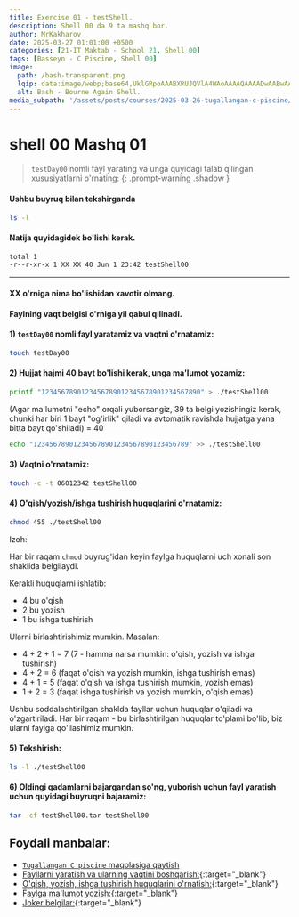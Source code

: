 ```yaml
---
title: Exercise 01 - testShell.
description: Shell 00 da 9 ta mashq bor. 
author: MrKakharov
date: 2025-03-27 01:01:00 +0500
categories: [21-IT Maktab - School 21, Shell 00]
tags: [Basseyn - C Piscine, Shell 00]
image:
  path: /bash-transparent.png
  lqip: data:image/webp;base64,UklGRpoAAABXRUJQVlA4WAoAAAAQAAAADwAABwAAQUxQSDIAAAARL0AmbZurmr57yyIiqE8oiG0bejIYEQTgqiDA9vqnsUSI6H+oAERp2HZ65qP/VIAWAFZQOCBCAAAA8AEAnQEqEAAIAAVAfCWkAALp8sF8rgRgAP7o9FDvMCkMde9PK7euH5M1m6VWoDXf2FkP3BqV0ZYbO6NA/VFIAAAA
  alt: Bash - Bourne Again Shell.
media_subpath: '/assets/posts/courses/2025-03-26-tugallangan-c-piscine/'
---
```


# shell 00 Mashq 01

>`testDay00` nomli fayl yarating va unga quyidagi talab qilingan xususiyatlarni o'rnating:
{: .prompt-warning .shadow }

#### Ushbu buyruq bilan tekshirganda

```bash
ls -l
```

#### Natija quyidagidek bo'lishi kerak.

```bash
total 1
-r--r-xr-x 1 XX XX 40 Jun 1 23:42 testShell00
```

***

#### XX o'rniga nima bo'lishidan xavotir olmang.
#### Faylning vaqt belgisi o'rniga yil qabul qilinadi.
#### 1) `testDay00` nomli fayl yaratamiz va vaqtni o'rnatamiz:

```bash
touch testDay00
```

#### 2) Hujjat hajmi 40 bayt bo'lishi kerak, unga ma'lumot yozamiz:

```bash
printf "1234567890123456789012345678901234567890" > ./testShell00
```

(Agar ma'lumotni "echo" orqali yuborsangiz, 39 ta belgi yozishingiz kerak, chunki har biri 1 bayt "og'irlik" qiladi va avtomatik ravishda hujjatga yana bitta bayt qo'shiladi) = 40

```bash
echo "123456789012345678901234567890123456789" >> ./testShell00
```

#### 3) Vaqtni o'rnatamiz:

```bash
touch -c -t 06012342 testShell00
```

#### 4) O'qish/yozish/ishga tushirish huquqlarini o'rnatamiz:

```bash
chmod 455 ./testShell00
```

Izoh:

Har bir raqam `chmod` buyrug'idan keyin faylga huquqlarni uch xonali son shaklida belgilaydi.

Kerakli huquqlarni ishlatib:

- 4 bu o'qish
- 2 bu yozish
- 1 bu ishga tushirish

Ularni birlashtirishimiz mumkin. Masalan:

- 4 + 2 + 1 = 7 (7 - hamma narsa mumkin: o'qish, yozish va ishga tushirish)
- 4 + 2 = 6 (faqat o'qish va yozish mumkin, ishga tushirish emas)
- 4 + 1 = 5 (faqat o'qish va ishga tushirish mumkin, yozish emas)
- 1 + 2 = 3 (faqat ishga tushirish va yozish mumkin, o'qish emas)

Ushbu soddalashtirilgan shaklda fayllar uchun huquqlar o'qiladi va o'zgartiriladi.
Har bir raqam - bu birlashtirilgan huquqlar to'plami bo'lib, biz ularni faylga qo'llashimiz mumkin.

#### 5) Tekshirish:

```bash
ls -l ./testShell00
```

#### 6) Oldingi qadamlarni bajargandan so'ng, yuborish uchun fayl yaratish uchun quyidagi buyruqni bajaramiz:

```bash
tar -cf testShell00.tar testShell00
```

## Foydali manbalar:

- [`Tugallangan С piscine` maqolasiga qaytish](../tugallangan-c-piscine/)
- [Fayllarni yaratish va ularning vaqtini boshqarish:](https://itproffi.ru/sozdanie-fajlov-v-linux-komanda-touch/){:target="_blank"}
- [O'qish, yozish, ishga tushirish huquqlarini o'rnatish:](https://habr.com/ru/post/469667/){:target="_blank"}
- [Faylga ma'lumot yozish:](https://linux-notes.org/vstavit-tekst-v-fajl-v-unix-linux/){:target="_blank"}
- [Joker belgilar:](https://habr.com/ru/post/99827/){:target="_blank"}
